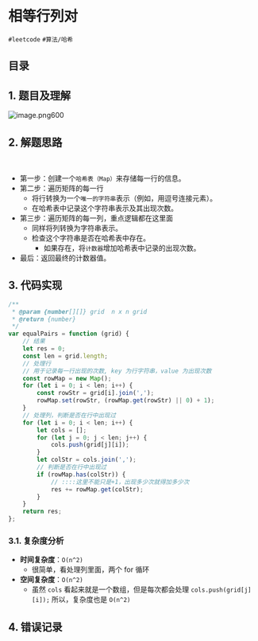 
# 相等行列对

`#leetcode`  `#算法/哈希` 


## 目录
<!-- toc -->
 ## 1. 题目及理解 

![image.png600](https://832-1310531898.cos.ap-beijing.myqcloud.com/202407260948859.png?imageSlim)

## 2. 解题思路
 
- 第一步：创建一个`哈希表（Map）`来存储每一行的信息。 
- 第二步：遍历矩阵的每一行
	- 将行转换为一个`唯一的字符串`表示（例如，用逗号连接元素）。
	- 在哈希表中记录这个字符串表示及其出现次数。 
- 第三步：遍历矩阵的每一列，重点逻辑都在这里面
	- 同样将列转换为字符串表示。
	- 检查这个字符串是否在哈希表中存在。
		- 如果存在，将`计数器`增加哈希表中记录的出现次数。 
- 最后：返回最终的计数器值。

## 3. 代码实现

```javascript
/**  
 * @param {number[][]} grid  n x n grid  
 * @return {number}  
 */  
var equalPairs = function (grid) {  
    // 结果  
    let res = 0;  
    const len = grid.length;  
    // 处理行  
    // 用于记录每一行出现的次数, key 为行字符串，value 为出现次数  
    const rowMap = new Map();  
    for (let i = 0; i < len; i++) {  
        const rowStr = grid[i].join(',');  
        rowMap.set(rowStr, (rowMap.get(rowStr) || 0) + 1);  
    }  
    // 处理列，判断是否在行中出现过  
    for (let i = 0; i < len; i++) {  
        let cols = [];  
        for (let j = 0; j < len; j++) {  
            cols.push(grid[j][i]);  
        }  
        let colStr = cols.join(',');  
        // 判断是否在行中出现过  
        if (rowMap.has(colStr)) {  
            // ::::这里不能只是+1，出现多少次就得加多少次  
            res += rowMap.get(colStr);  
        }  
    }  
    return res;  
};
```

### 3.1. 复杂度分析

- **时间复杂度**：`O(n^2)`
	- 很简单，看处理列里面，两个 for 循环
- **空间复杂度**：`O(n^2)`
	- 虽然 `cols` 看起来就是一个数组，但是每次都会处理  `cols.push(grid[j][i]);` 所以，复杂度也是 `O(n^2)`

## 4. 错误记录